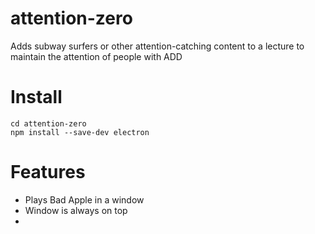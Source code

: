 # attention-zero
Adds subway surfers or other attention-catching content to a lecture to maintain the attention of people with ADD


# Install

```
cd attention-zero
npm install --save-dev electron
```

# Features
- Plays Bad Apple in a window
- Window is always on top
- 
